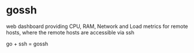 # gossh

web dashboard providing CPU, RAM, Network and Load metrics for remote hosts, where the remote hosts are accessible via ssh

go + ssh = gossh
